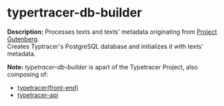 # typertracer-db-builder

**Description:** Processes texts and texts' metadata originating from 
<a href="https://www.gutenberg.org/">Project Gutenberg</a>.\
Creates Typtracer's PostgreSQL database and initializes it with texts' metadata.

**Note:** *typetracer-db-builder* is apart of the Typetracer Project, also composing of: 
<ul>
  <li>
    <a href="https://github.com/arcec-cs/typetracer">typetracer(front-end)</a>
  </li>
  <li>
    <a href="github.com/arcec-cs/typetracer-api">typetracer-api</a>
  </li>
</ul>
 

